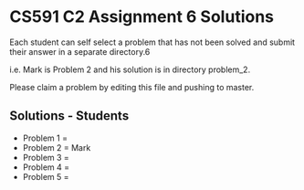 # CS591 C2 Assignment 6 Solutions

Each student can self select a problem that has not been solved and submit their answer in a separate directory.6

i.e. Mark is Problem 2 and his solution is in directory problem_2.

Please claim a problem by editing this file and pushing to master.

## Solutions - Students

- Problem 1 =
- Problem 2 = Mark
- Problem 3 =
- Problem 4 =
- Problem 5 =